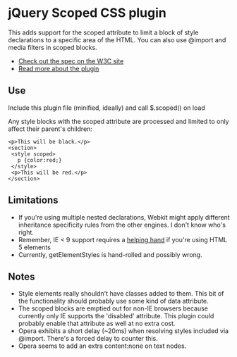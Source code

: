 jQuery Scoped CSS plugin
========================
This adds support for the scoped attribute to limit a block of style declarations to a specific area of the HTML. You can also use @import and media filters in scoped blocks.

 * [Check out the spec on the W3C site](http://www.w3.org/TR/html5/semantics.html#the-style-element)
 * [Read more about the plugin](http://thingsinjars.com/post/359/css-scoped/)

Use
---
Include this plugin file (minified, ideally) and call $.scoped() on load

Any style blocks with the scoped attribute are processed and limited to only affect their parent's children:

    <p>This will be black.</p>
    <section>
     <style scoped>
       p {color:red;}
     </style> 
     <p>This will be red.</p>
    </section>


Limitations
-----------
 * If you're using multiple nested declarations, Webkit might apply different inheritance specificity rules from the other engines. I don't know who's right.
 * Remember, IE < 9 support requires a [helping hand](http://code.google.com/p/html5shim) if you're using HTML 5 elements
 * Currently, getElementStyles is hand-rolled and possibly wrong.

Notes
-----
 * Style elements really shouldn't have classes added to them. This bit of the functionality should probably use some kind of data attribute.
 * The scoped blocks are emptied out for non-IE browsers because currently only IE supports the 'disabled' attribute. This plugin could probably enable that attribute as well at no extra cost.
 * Opera exhibits a short delay (~20ms) when resolving styles included via @import. There's a forced delay to counter this.
 * Opera seems to add an extra content:none on text nodes.
